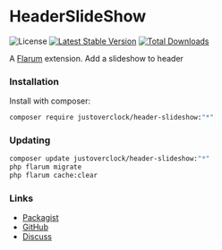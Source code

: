 # HeaderSlideShow

![License](https://img.shields.io/badge/license-MIT-blue.svg) [![Latest Stable Version](https://img.shields.io/packagist/v/justoverclock/header-slideshow.svg)](https://packagist.org/packages/justoverclock/header-slideshow) [![Total Downloads](https://img.shields.io/packagist/dt/justoverclock/header-slideshow.svg)](https://packagist.org/packages/justoverclock/header-slideshow)

A [Flarum](http://flarum.org) extension. Add a slideshow to header

### Installation

Install with composer:

```sh
composer require justoverclock/header-slideshow:"*"
```

### Updating

```sh
composer update justoverclock/header-slideshow:"*"
php flarum migrate
php flarum cache:clear
```

### Links

- [Packagist](https://packagist.org/packages/justoverclock/header-slideshow)
- [GitHub](https://github.com/justoverclock/header-slideshow)
- [Discuss](https://discuss.flarum.org/d/PUT_DISCUSS_SLUG_HERE)
